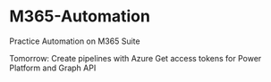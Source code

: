 # M365-Automation

Practice Automation on M365 Suite

Tomorrow:
Create pipelines with Azure
Get access tokens for Power Platform and Graph API